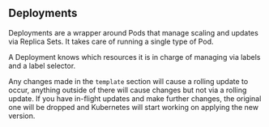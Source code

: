 ## Deployments

Deployments are a wrapper around Pods that manage scaling and updates via Replica Sets. It takes care of running a single type of Pod.

A Deployment knows which resources it is in charge of managing via labels and a label selector.

Any changes made in the `template` section will cause a rolling update to occur, anything outside of there will cause changes but not via a rolling update. If you have in-flight updates and make further changes, the original one will be dropped and Kubernetes will start working on applying the new version.
